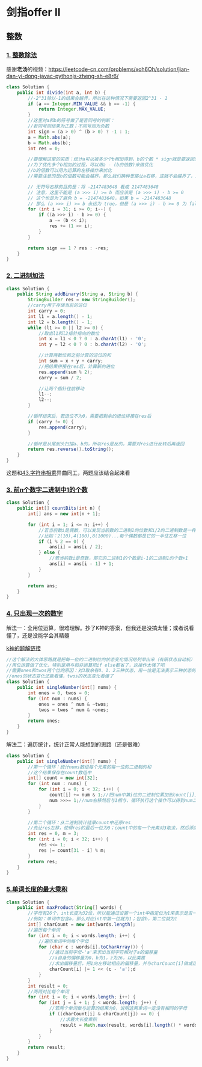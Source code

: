 # 剑指offer II

## 整数

### [1. 整数除法](https://leetcode-cn.com/problems/xoh6Oh/)

感谢**老汤**的视频：https://leetcode-cn.com/problems/xoh6Oh/solution/jian-dan-yi-dong-javac-pythonjs-zheng-sh-e8r6/

```java
class Solution {
    public int divide(int a, int b) {
        //-2^31除以-1的结果会越界，所以在这种情况下需要返回2^31 - 1
        if (a == Integer.MIN_VALUE && b == -1) {
            return Integer.MAX_VALUE;
        }
        //这里对a和b的符号做了是否同号的判断：
        //若同号则结果为正数；不同号则为负数
        int sign = (a > 0) ^ (b > 0) ? -1 : 1;
        a = Math.abs(a);
        b = Math.abs(b);
        int res = 0;

        //要理解这里的实质：统计a可以被多少个b相加得到，b的个数 * sign就是要返回的结果
        //为了优化多个b相加的过程，可以用a - (b的倍数)来做优化
        //b的倍数可以用为运算的左移操作来优化
        //需要注意的是b的倍数可能会越界，那么我们换种思路让a右移，这就不会越界了，且道理是和b左移一样的

        // 无符号右移的目的是：将 -2147483648 看成 2147483648
        // 注意，这里不能是 (a >>> i) >= b 而应该是 (a >>> i) - b >= 0
        // 这个也是为了避免 b = -2147483648，如果 b = -2147483648
        // 那么 (a >>> i) >= b 永远为 true，但是 (a >>> i) - b >= 0 为 false
        for (int i = 31; i >= 0; i--) {
            if ((a >>> i) - b >= 0) {
                a -= (b << i);
                res += (1 << i);
            }
        }

        return sign == 1 ? res : -res;
    }
}
```



### [2. 二进制加法](https://leetcode-cn.com/problems/JFETK5/)

```java
class Solution {
    public String addBinary(String a, String b) {
        StringBuilder res = new StringBuilder();
        //carry用于存储当前的进位
        int carry = 0;
        int l1 = a.length() - 1;
        int l2 = b.length() - 1;
        while (l1 >= 0 || l2 >= 0) {
            //取出l1和l2指针指向的数位
            int x = l1 < 0 ? 0 : a.charAt(l1) - '0';
            int y = l2 < 0 ? 0 : b.charAt(l2) - '0';

            //计算两数位和之前计算的进位的和
            int sum = x + y + carry;
            //把结果拼接在res后，计算新的进位
            res.append(sum % 2);
            carry = sum / 2;

            //让两个指针往前移动
            l1--;
            l2--;
        }

        //循环结束后，若进位不为0，需要把剩余的进位拼接在res后
        if (carry != 0) {
            res.append(carry);
        }

        //循环是从尾到头扫描a、b的，所以res是反的，需要对res进行反转后再返回
        return res.reverse().toString();
    }
}
```

这题和[43.字符串相乘](https://leetcode-cn.com/problems/multiply-strings/)异曲同工，两题应该结合起来看



### [3. 前n个数字二进制中1的个数](https://leetcode-cn.com/problems/w3tCBm/)

```java
class Solution {
    public int[] countBits(int n) {
        int[] ans = new int[n + 1];

        for (int i = 1; i <= n; i++) {
            //若当前数i是偶数，可以发现当前数的二进制1的位数和i/2的二进制数是一样的
            //比如：2(10),4(100),8(1000)...每个偶数都是它的一半往左移一位
            if (i % 2 == 0) {
                ans[i] = ans[i / 2];
            } else {
                //若当前数i是奇数，那它的二进制1的个数是i-1的二进制1的个数+1
                ans[i] = ans[i - 1] + 1;
            }
        }

        return ans;
    }
}
```



### [4. 只出现一次的数字](https://leetcode-cn.com/problems/WGki4K/)

解法一：全用位运算，很难理解。抄了K神的答案，但我还是没搞太懂；或者说看懂了，还是没能学会其精髓

[k神的题解链接](https://leetcode-cn.com/problems/WGki4K/solution/jian-zhi-offer-ii-004-zhi-chu-xian-yi-ci-l3ud/)

```java
//这个解法的大体思路就是把每一位的二进制位的状态变化情况给列举出来（有限状态自动机）
//用位运算做了优化，特别是用与和非运算把if else都省了，这操作太强了吧
//需要ones和twos两个位的原因：对3取余有0、1、2三种状态，用一位是无法表示三种状态的
//ones的状态变化还能看懂，twos的状态变化看傻了
class Solution {
    public int singleNumber(int[] nums) {
        int ones = 0, twos = 0;
        for (int num : nums) {
            ones = ones ^ num & ~twos;
            twos = twos ^ num & ~ones;
        }
        return ones;
    }
}
```

解法二：遍历统计，统计正常人能想到的思路（还是很难）

```java
class Solution {
    public int singleNumber(int[] nums) {
        //第一个循环：统计nums数组每个元素的每一位的二进制的和
        //这个结果保存在count数组中
        int[] count = new int[32];
        for (int num : nums) {
            for (int i = 0; i < 32; i++) {
                count[i] += num & 1;//把num中第i位的二进制位累加到count[i]上
                num >>>= 1;//num右移然后与1相与，循环执行这个操作可以得到num二进制的每一位
            }
        }

        //第二个循环：从二进制统计结果count中还原res
        //先让res左移，使得res的最后一位为0；count中的每一个元素对3取余，然后添加到res的最后一位
        int res = 0, m = 3;
        for (int i = 0; i < 32; i++) {
            res <<= 1;
            res |= count[31 - i] % m;
        }
        return res;
    }
}
```



### [5.单词长度的最大乘积](https://leetcode-cn.com/problems/aseY1I/)

```java
class Solution {
    public int maxProduct(String[] words) {
        //字母有26个，int长度为32位，所以能通过设置一个int中指定位为1来表示是否一个单词中是否包含某个字母
        //例如：单词中包含a，那么对应int中第一位就为1；包含b，第二位就为1
        int[] charCount = new int[words.length];
        //遍历每个单词
        for (int i = 0; i < words.length; i++) {
            //遍历单词中的每个字母
            for (char c : words[i].toCharArray()) {
                //通过当前字母-'a'来求出当前字符相对于a的偏移量
                //a自身的偏移量为0，b为1，z为26，以此类推
                //求出偏移量后，把1向左移动相应的偏移量，并与charCount[i]做或运算
                charCount[i] |= 1 << (c - 'a');d
            }
        }
        int result = 0;
        //两两对比每个单词
        for (int i = 0; i < words.length; i++) {
            for (int j = i + 1; j < words.length; j++) {
                //若两个单词做与运算的结果为0，说明这两单词一定没有相同的字母
                if ((charCount[i] & charCount[j]) == 0) {
                    //求最大长度乘积
                    result = Math.max(result, words[i].length() * words[j].length());
                }
            }
        }
        return result;
    }
}
```

